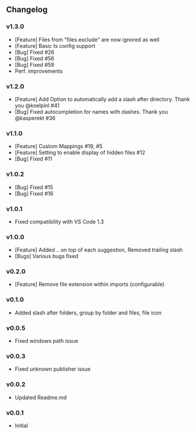## Changelog
### v1.3.0
- [Feature] Files from "files.exclude" are now ignored as well
- [Feature] Basic ts config support
- [Bug] Fixed #26
- [Bug] Fixed #56
- [Bug] Fixed #59
- Perf. improvements

### v1.2.0
- [Feature] Add Option to automatically add a slash after directory. Thank you @koelpinl #41
- [Bug] Fixed autocompletion for names with dashes. Thank you @kasperekt #36

### v1.1.0
- [Feature] Custom Mappings #19, #5
- [Feature] Setting to enable display of hidden files #12
- [Bug] Fixed #11

### v1.0.2
- [Bug] Fixed #15
- [Bug] Fixed #16

### v1.0.1
- Fixed compatibility with VS Code 1.3

### v1.0.0
- [Feature] Added .. on top of each suggestion, Removed trailing slash
- [Bugs] Various bugs fixed

### v0.2.0
- [Feature] Remove file extension within imports (configurable)

### v0.1.0
- Added slash after folders, group by folder and files, file icon

### v0.0.5 
- Fixed windows path issue

### v0.0.3 
- Fixed unknown publisher issue

### v0.0.2 
- Updated Readme.md

### v0.0.1 
- Initial 